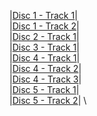 
|[Disc 1 - Track 1](disc1track1.md)| \
|[Disc 1 - Track 2](disc1track2.md)| \
|[Disc 2 - Track 1](disc2track1.md)| \
|[Disc 3 - Track 1](disc3track1.md)| \
|[Disc 4 - Track 1](disc4track1.md)| \
|[Disc 4 - Track 2](disc4track2.md)| \
|[Disc 4 - Track 3](disc4track3.md)| \
|[Disc 5 - Track 1](disc5track1.md)| \
|[Disc 5 - Track 2](disc5track2.md)| \